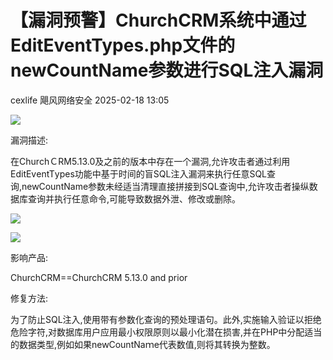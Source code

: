 #  【漏洞预警】ChurchCRM系统中通过EditEventTypes.php文件的newCountName参数进行SQL注入漏洞   
cexlife  飓风网络安全   2025-02-18 13:05  
  
![](https://mmbiz.qpic.cn/mmbiz_png/ibhQpAia4xu00kicPXvicG2ibjNgdYOAu2kM0SaBH2dyOn2oTbqKW6HrNfsCqTXdhkicGktc23iabqBnicPu2ncKc0gqbg/640?wx_fmt=png&from=appmsg "")  
  
漏洞描述:  
  
在ChurсhＣRM5.13.0及之前的版本中存在一个漏洞,允许攻击者通过利用EditEvеntTуреѕ功能中基于时间的盲SQL注入漏洞来执行任意SQL查询,nеԝCоuntNаmе参数未经适当清理直接拼接到SQL查询中,允许攻击者操纵数据库查询并执行任意命令,可能导致数据外泄、修改或删除。  
  
![](https://mmbiz.qpic.cn/mmbiz_png/ibhQpAia4xu00kicPXvicG2ibjNgdYOAu2kM0SS9iaDMOqI1nsGSMA7ibbA8zrwsOgicfe6nDhwbLl2heiaRXtaCeoETNTg/640?wx_fmt=png&from=appmsg "")  
  
![](https://mmbiz.qpic.cn/mmbiz_png/ibhQpAia4xu00kicPXvicG2ibjNgdYOAu2kM0AyWAYqiaMiaLfWwTKPEOPdRyEWEBhwRPt6KPMdeg3IibEBOsBk3fNkMiaQ/640?wx_fmt=png&from=appmsg "")  
  
影响产品:  
  
ChurchCRM==ChurchCRM 5.13.0 and prior   
  
修复方法:  
  
为了防止SQL注入,使用带有参数化查询的预处理语句。此外,实施输入验证以拒绝危险字符,对数据库用户应用最小权限原则以最小化潜在损害,并在PHP中分配适当的数据类型,例如如果nеԝCоuntNаｍе代表数值,则将其转换为整数。  
  
  
